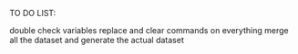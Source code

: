 TO DO LIST:

double check variables
replace and clear commands on everything
merge all the dataset and generate the actual dataset


